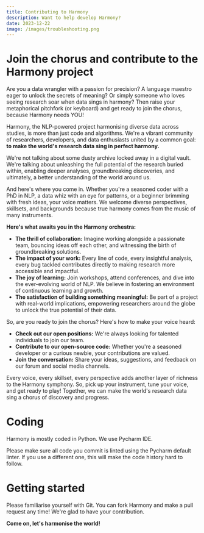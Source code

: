 ```yaml
---
title: Contributing to Harmony
description: Want to help develop Harmony?
date: 2023-12-22
image: /images/troubleshooting.png
---
```


# Join the chorus and contribute to the Harmony project

Are you a data wrangler with a passion for precision? A language maestro eager to unlock the secrets of meaning? Or simply someone who loves seeing research soar when data sings in harmony? Then raise your metaphorical pitchfork (or keyboard) and get ready to join the chorus, because Harmony needs YOU!

Harmony, the NLP-powered project harmonising diverse data across studies, is more than just code and algorithms. We're a vibrant community of researchers, developers, and data enthusiasts united by a common goal: **to make the world's research data sing in perfect harmony.**

We're not talking about some dusty archive locked away in a digital vault. We're talking about unleashing the full potential of the research buried within, enabling deeper analyses, groundbreaking discoveries, and ultimately, a better understanding of the world around us.

And here's where you come in. Whether you're a seasoned coder with a PhD in NLP, a data whiz with an eye for patterns, or a beginner brimming with fresh ideas, your voice matters. We welcome diverse perspectives, skillsets, and backgrounds because true harmony comes from the music of many instruments.

**Here's what awaits you in the Harmony orchestra:**

* **The thrill of collaboration:** Imagine working alongside a passionate team, bouncing ideas off each other, and witnessing the birth of groundbreaking solutions.
* **The impact of your work:** Every line of code, every insightful analysis, every bug tackled contributes directly to making research more accessible and impactful.
* **The joy of learning:** Join workshops, attend conferences, and dive into the ever-evolving world of NLP. We believe in fostering an environment of continuous learning and growth.
* **The satisfaction of building something meaningful:** Be part of a project with real-world implications, empowering researchers around the globe to unlock the true potential of their data.

So, are you ready to join the chorus? Here's how to make your voice heard:

* **Check out our open positions:** We're always looking for talented individuals to join our team.
* **Contribute to our open-source code:** Whether you're a seasoned developer or a curious newbie, your contributions are valued.
* **Join the conversation:** Share your ideas, suggestions, and feedback on our forum and social media channels.

Every voice, every skillset, every perspective adds another layer of richness to the Harmony symphony. So, pick up your instrument, tune your voice, and get ready to play! Together, we can make the world's research data sing a chorus of discovery and progress.

# Coding 

Harmony is mostly coded in Python. We use Pycharm IDE.

Please make sure all code you commit is linted using the Pycharm default linter. If you use a different one, this will make the code history hard to follow.

# Getting started

Please familiarise yourself with Git. You can fork Harmony and make a pull request any time! We're glad to have your contribution.

**Come on, let's harmonise the world!**

